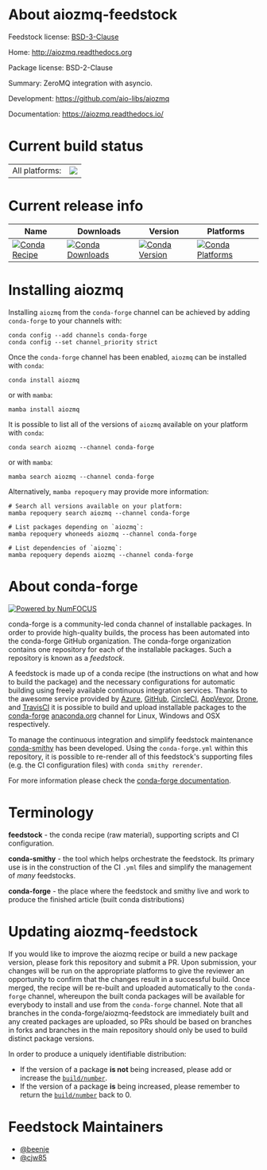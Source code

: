 About aiozmq-feedstock
======================

Feedstock license: [BSD-3-Clause](https://github.com/conda-forge/aiozmq-feedstock/blob/main/LICENSE.txt)

Home: http://aiozmq.readthedocs.org

Package license: BSD-2-Clause

Summary: ZeroMQ integration with asyncio.

Development: https://github.com/aio-libs/aiozmq

Documentation: https://aiozmq.readthedocs.io/

Current build status
====================


<table><tr><td>All platforms:</td>
    <td>
      <a href="https://dev.azure.com/conda-forge/feedstock-builds/_build/latest?definitionId=6249&branchName=main">
        <img src="https://dev.azure.com/conda-forge/feedstock-builds/_apis/build/status/aiozmq-feedstock?branchName=main">
      </a>
    </td>
  </tr>
</table>

Current release info
====================

| Name | Downloads | Version | Platforms |
| --- | --- | --- | --- |
| [![Conda Recipe](https://img.shields.io/badge/recipe-aiozmq-green.svg)](https://anaconda.org/conda-forge/aiozmq) | [![Conda Downloads](https://img.shields.io/conda/dn/conda-forge/aiozmq.svg)](https://anaconda.org/conda-forge/aiozmq) | [![Conda Version](https://img.shields.io/conda/vn/conda-forge/aiozmq.svg)](https://anaconda.org/conda-forge/aiozmq) | [![Conda Platforms](https://img.shields.io/conda/pn/conda-forge/aiozmq.svg)](https://anaconda.org/conda-forge/aiozmq) |

Installing aiozmq
=================

Installing `aiozmq` from the `conda-forge` channel can be achieved by adding `conda-forge` to your channels with:

```
conda config --add channels conda-forge
conda config --set channel_priority strict
```

Once the `conda-forge` channel has been enabled, `aiozmq` can be installed with `conda`:

```
conda install aiozmq
```

or with `mamba`:

```
mamba install aiozmq
```

It is possible to list all of the versions of `aiozmq` available on your platform with `conda`:

```
conda search aiozmq --channel conda-forge
```

or with `mamba`:

```
mamba search aiozmq --channel conda-forge
```

Alternatively, `mamba repoquery` may provide more information:

```
# Search all versions available on your platform:
mamba repoquery search aiozmq --channel conda-forge

# List packages depending on `aiozmq`:
mamba repoquery whoneeds aiozmq --channel conda-forge

# List dependencies of `aiozmq`:
mamba repoquery depends aiozmq --channel conda-forge
```


About conda-forge
=================

[![Powered by
NumFOCUS](https://img.shields.io/badge/powered%20by-NumFOCUS-orange.svg?style=flat&colorA=E1523D&colorB=007D8A)](https://numfocus.org)

conda-forge is a community-led conda channel of installable packages.
In order to provide high-quality builds, the process has been automated into the
conda-forge GitHub organization. The conda-forge organization contains one repository
for each of the installable packages. Such a repository is known as a *feedstock*.

A feedstock is made up of a conda recipe (the instructions on what and how to build
the package) and the necessary configurations for automatic building using freely
available continuous integration services. Thanks to the awesome service provided by
[Azure](https://azure.microsoft.com/en-us/services/devops/), [GitHub](https://github.com/),
[CircleCI](https://circleci.com/), [AppVeyor](https://www.appveyor.com/),
[Drone](https://cloud.drone.io/welcome), and [TravisCI](https://travis-ci.com/)
it is possible to build and upload installable packages to the
[conda-forge](https://anaconda.org/conda-forge) [anaconda.org](https://anaconda.org/)
channel for Linux, Windows and OSX respectively.

To manage the continuous integration and simplify feedstock maintenance
[conda-smithy](https://github.com/conda-forge/conda-smithy) has been developed.
Using the ``conda-forge.yml`` within this repository, it is possible to re-render all of
this feedstock's supporting files (e.g. the CI configuration files) with ``conda smithy rerender``.

For more information please check the [conda-forge documentation](https://conda-forge.org/docs/).

Terminology
===========

**feedstock** - the conda recipe (raw material), supporting scripts and CI configuration.

**conda-smithy** - the tool which helps orchestrate the feedstock.
                   Its primary use is in the construction of the CI ``.yml`` files
                   and simplify the management of *many* feedstocks.

**conda-forge** - the place where the feedstock and smithy live and work to
                  produce the finished article (built conda distributions)


Updating aiozmq-feedstock
=========================

If you would like to improve the aiozmq recipe or build a new
package version, please fork this repository and submit a PR. Upon submission,
your changes will be run on the appropriate platforms to give the reviewer an
opportunity to confirm that the changes result in a successful build. Once
merged, the recipe will be re-built and uploaded automatically to the
`conda-forge` channel, whereupon the built conda packages will be available for
everybody to install and use from the `conda-forge` channel.
Note that all branches in the conda-forge/aiozmq-feedstock are
immediately built and any created packages are uploaded, so PRs should be based
on branches in forks and branches in the main repository should only be used to
build distinct package versions.

In order to produce a uniquely identifiable distribution:
 * If the version of a package **is not** being increased, please add or increase
   the [``build/number``](https://docs.conda.io/projects/conda-build/en/latest/resources/define-metadata.html#build-number-and-string).
 * If the version of a package **is** being increased, please remember to return
   the [``build/number``](https://docs.conda.io/projects/conda-build/en/latest/resources/define-metadata.html#build-number-and-string)
   back to 0.

Feedstock Maintainers
=====================

* [@beenje](https://github.com/beenje/)
* [@cjw85](https://github.com/cjw85/)

